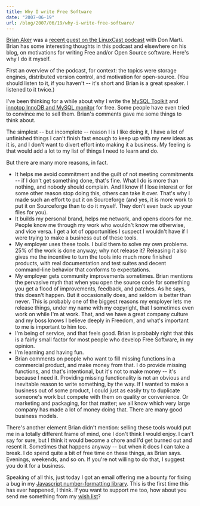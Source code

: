 ```yaml
---
title: Why I write Free Software
date: "2007-06-19"
url: /blog/2007/06/19/why-i-write-free-software/
---
```

[Brian Aker][1] was a [recent guest on the LinuxCast podcast][2] with Don Marti. Brian has some interesting thoughts in this podcast and elsewhere on his blog, on motivations for writing Free and/or Open Source software. Here's why I do it myself.

First an overview of the podcast, for context: the topics were storage engines, distributed version control, and motivation for open-source. (You should listen to it, if you haven't -- it's short and Brian is a great speaker. I listened to it twice.)

I've been thinking for a while about why I write the [MySQL Toolkit][3] and [innotop InnoDB and MySQL monitor][4] for free. Some people have even tried to convince me to sell them. Brian's comments gave me some things to think about.

The simplest -- but incomplete -- reason I is I like doing it, I have a lot of unfinished things I can't finish fast enough to keep up with my new ideas as it is, and I don't want to divert effort into making it a business. My feeling is that would add a lot to my list of things I need to learn and do.

But there are many more reasons, in fact.

*   It helps me avoid commitment and the guilt of not meeting commitments -- if I don't get something done, that's fine. What I do is more than nothing, and nobody should complain. And I know if I lose interest or for some other reason stop doing this, others can take it over. That's why I made such an effort to put it on Sourceforge (and yes, it is more work to put it on Sourceforge than to do it myself. They don't even back up your files for you).
*   It builds my personal brand, helps me network, and opens doors for me. People know me through my work who wouldn't know me otherwise, and vice versa. I get a lot of opportunities I suspect I wouldn't have if I were trying to make a business out of these tools.
*   My employer uses these tools. I build them to solve my own problems. 25% of the work is done anyway; why not release it? Releasing it also gives me the incentive to turn the tools into much more finished products, with real documentation and test suites and decent command-line behavior that conforms to expectations.
*   My employer gets community improvements sometimes. Brian mentions the pervasive myth that when you open the source code for something you get a flood of improvements, feedback, and patches. As he says, this doesn't happen. But it occasionally does, and seldom is better than never. This is probably one of the biggest reasons my employer lets me release things, under my name with my copyright, that I sometimes even work on while I'm at work. That, and we have a great company culture and my boss knows I believe deeply in Freedom, and what's important to me is important to him too.
*   I'm being of service, and that feels good. Brian is probably right that this is a fairly small factor for most people who develop Free Software, in my opinion.
*   I'm learning and having fun.
*   Brian comments on people who want to fill missing functions in a commercial product, and make money from that. I do provide missing functions, and that's intentional, but it's not to make money -- it's because I need it. Providing missing functionality is not an obvious and inevitable reason to write something, by the way. If I wanted to make a business out of some product, I could just as easily try to duplicate someone's work but compete with them on quality or convenience. Or marketing and packaging, for that matter; we all know which very large company has made a lot of money doing that. There are many good business models.

There's another element Brian didn't mention: selling these tools would put me in a totally different frame of mind, one I don't think I would enjoy. I can't say for sure, but I think it would become a chore and I'd get burned out and resent it. Sometimes that happens anyway -- but when it does I can take a break. I do spend quite a bit of free time on these things, as Brian says. Evenings, weekends, and so on. If you're not willing to do that, I suggest you do it for a business.

Speaking of all this, just today I got an email offering me a bounty for fixing a bug in my [Javascript number-formatting library][5]. This is the first time this has ever happened, I think. If you want to support me too, how about you send me something from my [wish list][6]?

 [1]: http://krow.livejournal.com/
 [2]: http://krow.livejournal.com/525716.html
 [3]: http://code.google.com/p/maatkit/
 [4]: http://code.google.com/p/innotop/
 [5]: /blog/2006/01/05/javascript-number-formatting/
 [6]: /blog/donate/
